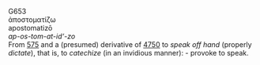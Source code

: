 <body>
  <p>G653<br>  ἀποστοματίζω  <br> apostomatizō  <br><i>ap-os-tom-at-id‘-zo </i><br>From <a href="g0575.htm">575</a> and a (presumed) derivative of <a href="g4750.htm">4750</a>  to <i>speak</i> <i>off</i> <i>hand</i> (properly <i>dictate</i>), that is, to <i>catechize</i> (in an invidious manner): - provoke to speak.<br></p>
 </body>